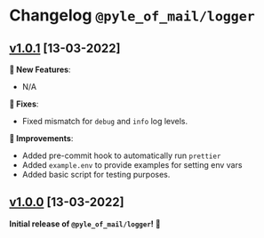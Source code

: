 # Changelog `@pyle_of_mail/logger`

## [v1.0.1](https://github.com/Pyle-of-Mail/logger/releases/tag/v1.0.1) [13-03-2022]

**🚀 New Features**:

- N/A

**🔧 Fixes**:

- Fixed mismatch for `debug` and `info` log levels.

**🌟 Improvements**:

- Added pre-commit hook to automatically run `prettier`
- Added `example.env` to provide examples for setting env vars
- Added basic script for testing purposes.

## [v1.0.0](https://github.com/Pyle-of-Mail/logger/releases/tag/v1.0.0) [13-03-2022]

**Initial release of `@pyle_of_mail/logger`! 🥇**
